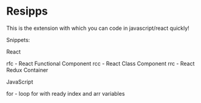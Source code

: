 # Resipps

This is the extension with which you can code in javascript/react quickly!

Snippets:

React

rfc - React Functional Component
rcc - React Class Component
rrc - React Redux Container

JavaScript

for - loop for with ready index and arr variables
